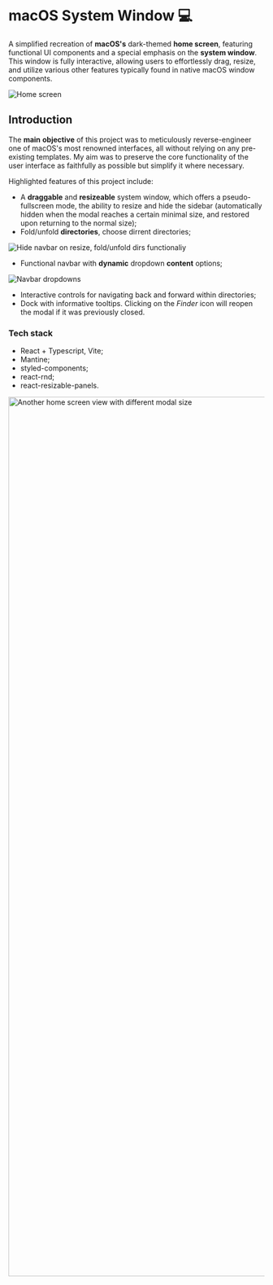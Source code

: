 # macOS System Window 💻

A simplified recreation of **macOS's** dark-themed **home screen**, featuring functional UI components and a special emphasis on the **system window**. This window is fully interactive, allowing users to effortlessly drag, resize, and utilize various other features typically found in native macOS window components.

![Home screen](https://github.com/kr4chinin/apple-system-window/assets/103210607/8416aa1e-fee7-4e64-8a77-226b0a616223)

## Introduction

The **main** **objective** of this project was to meticulously reverse-engineer one of macOS's most renowned interfaces, all without relying on any pre-existing templates. My aim was to preserve the core functionality of the user interface as faithfully as possible but simplify it where necessary.

Highlighted features of this project include:

* A **draggable** and **resizeable** system window, which offers a pseudo-fullscreen mode, the ability to resize and hide the sidebar (automatically hidden when the modal reaches a certain minimal size, and restored upon returning to the normal size);
* Fold/unfold **directories**, choose dirrent directories;

![Hide navbar on resize, fold/unfold dirs functionaliy](https://github.com/kr4chinin/apple-system-window/assets/103210607/ddff3ba2-da4a-4ecf-93b4-c0db9c30da86)

* Functional navbar with **dynamic** dropdown **content** options;
  
![Navbar dropdowns](https://github.com/kr4chinin/apple-system-window/assets/103210607/fb81152d-0c5a-4b4f-9a02-3ace635c7810)

* Interactive controls for navigating back and forward within directories;
* Dock with informative tooltips. Clicking on the _Finder_ icon will reopen the modal if it was previously closed.

### Tech stack

* React + Typescript, Vite;
* Mantine;
* styled-components;
* react-rnd;
* react-resizable-panels.

<img width="1728" alt="Another home screen view with different modal size" src="https://github.com/kr4chinin/apple-system-window/assets/103210607/94728d5a-760c-41de-ab3a-8ef7d4147944">




